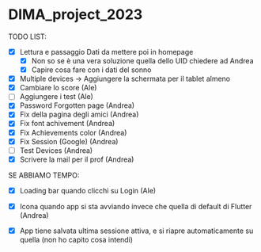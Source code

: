 # DIMA_project_2023

TODO LIST:

- [x] Lettura e passaggio Dati da mettere poi in homepage
  - [x] Non so se è una vera soluzione quella dello UID chiedere ad Andrea
  - [x] Capire cosa fare con i dati del sonno
- [x] Multiple devices -> Aggiungere la schermata per il tablet almeno
- [x] Cambiare lo score (Ale)
- [ ] Aggiungere i test (Ale)
- [x] Password Forgotten page (Andrea)
- [x] Fix della pagina degli amici (Andrea)
- [x] Fix font achivement (Andrea)
- [x] Fix Achievements color (Andrea)
- [x] Fix Session (Google) (Andrea)
- [ ] Test Devices (Andrea)
- [x] Scrivere la mail per il prof (Andrea) 

SE ABBIAMO TEMPO:

- [x] Loading bar quando clicchi su Login (Ale)
- [x] Icona quando app si sta avviando invece che quella di default di Flutter (Andrea)
- [x] App tiene salvata ultima sessione attiva, e si riapre automaticamente su quella (non ho capito cosa intendi) 


